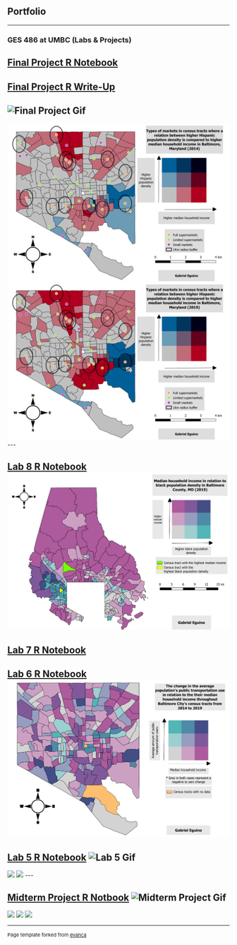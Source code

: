 ## Portfolio

---

### GES 486 at UMBC (Labs & Projects)

[Final Project R Notebook](/Final_Project/Eguino_FinalProject.html)
---
[Final Project R Write-Up](/Final_Project/WriteUp/index.md)
---
![Final Project Gif](https://media.giphy.com/media/JUV9mOKDW1I9hb3TuL/giphy.gif)
---
<img src="/Final_Project/2014_Final_Project.png"/>

<img src="/Final_Project/2019_Final_Project.png"/>
---

[Lab 8 R Notebook](/Lab_8/Eguino_Lab8.html)
<img src="/Lab_8/Lab8_Bivariate.pdf"/>
---

[Lab 7 R Notebook](/Lab_7/Eguino_Lab7.html)
---

[Lab 6 R Notebook](/Lab_6/Eguino_Lab6.html)
<img src="/Lab_6/Eguino_Lab6_BivariateMap.pdf"/>
---

[Lab 5 R Notebook](/Lab_5/Eguino_Actual_Lab5.html)
![Lab 5 Gif](https://media.giphy.com/media/1LBZU6rOi8D5lMpHdF/giphy.gif)
---
<img src="/Lab_5/whitepop_2010-2014.png"/>

<img src="/Lab_5/whitepop_2014-2019.png"/>
---

[Midterm Project R Notbook](/Midterm/Eguino_Lab5.html)
![Midterm Project Gif](https://media.giphy.com/media/Ijsjn52GNW7EwVZviP/giphy.gif)
---
<img src="/Midterm/Bmore_pop_dens_2009.png"/>

<img src="/Midterm/Bmore_pop_dens_2014.png"/>

<img src="/Midterm/Bmore_pop_dens_2019.png"/>

---
<p style="font-size:11px">Page template forked from <a href="https://github.com/evanca/quick-portfolio">evanca</a></p>
<!-- Remove above link if you don't want to attibute -->

